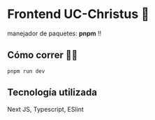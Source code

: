 # Frontend UC-Christus 🏥

manejador de paquetes: **pnpm** ‼️

## Cómo correr 🏇🏻
`pnpm run dev`

## Tecnología utilizada
Next JS, Typescript, ESlint
